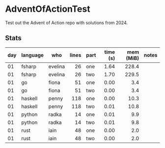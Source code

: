 # AdventOfActionTest

Test out the Advent of Action repo with solutions from 2024.

## Stats

| day | language | who | lines | part | time (s) | mem (MiB) | notes |
| --- | --- | --- | ---: | --- | ---: | ---: | --- |
| 01 | fsharp | evelina | 26 | one | 1.64 | 228.4 |  |
| 01 | fsharp | evelina | 26 | two | 1.70 | 229.5 |  |
| 01 | go | fiona | 51 | one | 0.00 | 3.4 |  |
| 01 | go | fiona | 51 | two | 0.00 | 3.4 |  |
| 01 | haskell | penny | 118 | one | 0.00 | 10.3 |  |
| 01 | haskell | penny | 118 | two | 0.01 | 10.8 |  |
| 01 | python | radka | 14 | one | 0.01 | 9.9 |  |
| 01 | python | radka | 14 | two | 0.01 | 9.8 |  |
| 01 | rust | iain | 48 | one | 0.00 | 2.0 |  |
| 01 | rust | iain | 48 | two | 0.00 | 2.0 |  |

